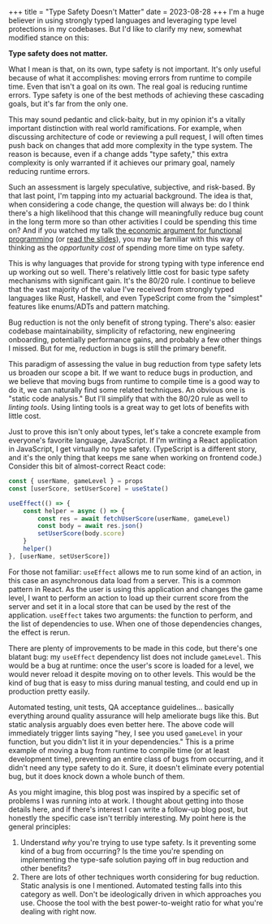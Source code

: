 +++
title = "Type Safety Doesn't Matter"
date = 2023-08-28
+++
I'm a huge believer in using strongly typed languages and leveraging type level protections in my codebases. But I'd like to clarify my new, somewhat modified stance on this:

**Type safety does not matter.**

What I mean is that, on its own, type safety is not important. It's only useful because of what it accomplishes: moving errors from runtime to compile time. Even that isn't a goal on its own. The real goal is reducing runtime errors. Type safety is one of the best methods of achieving these cascading goals, but it's far from the only one.

This may sound pedantic and click-baity, but in my opinion it's a vitally important distinction with real world ramifications. For example, when discussing architecture of code or reviewing a pull request, I will often times push back on changes that add more complexity in the type system. The reason is because, even if a change adds "type safety," this extra complexity is only warranted if it achieves our primary goal, namely reducing runtime errors.

Such an assessment is largely speculative, subjective, and risk-based. By that last point, I'm tapping into my actuarial background. The idea is that, when considering a code change, the question will always be: do I think there's a high likelihood that this change will meaningfully reduce bug count in the long term more so than other activities I could be spending this time on? And if you watched my talk [the economic argument for functional programming](https://www.youtube.com/watch?v=n7QETok5hYI) (or [read the slides](https://www.snoyman.com/reveal/economic-argument-functional-programming)), you may be familiar with this way of thinking as the _opportunity cost_ of spending more time on type safety.

This is why languages that provide for strong typing with type inference end up working out so well. There's relatively little cost for basic type safety mechanisms with significant gain. It's the 80/20 rule. I continue to believe that the vast majority of the value I've received from strongly typed languages like Rust, Haskell, and even TypeScript come from the "simplest" features like enums/ADTs and pattern matching.

Bug reduction is not the only benefit of strong typing. There's also: easier codebase maintainability, simplicity of refactoring, new engineering onboarding, potentially performance gains, and probably a few other things I missed. But for me, reduction in bugs is still the primary benefit.

This paradigm of assessing the value in bug reduction from type safety lets us broaden our scope a bit. If we want to reduce bugs in production, and we believe that moving bugs from runtime to compile time is a good way to do it, we can naturally find some related techniques. An obvious one is "static code analysis." But I'll simplify that with the 80/20 rule as well to *linting tools*. Using linting tools is a great way to get lots of benefits with little cost.

Just to prove this isn't only about types, let's take a concrete example from everyone's favorite language, JavaScript. If I'm writing a React application in JavaScript, I get virtually no type safety. (TypeScript is a different story, and it's the only thing that keeps me sane when working on frontend code.) Consider this bit of almost-correct React code:

```javascript
const { userName, gameLevel } = props
const [userScore, setUserScore] = useState()

useEffect(() => {
    const helper = async () => {
        const res = await fetchUserScore(userName, gameLevel)
        const body = await res.json()
        setUserScore(body.score)
    }
    helper()
}, [userName, setUserScore])
```

For those not familiar: `useEffect` allows me to run some kind of an action, in this case an asynchronous data load from a server. This is a common pattern in React. As the user is using this application and changes the game level, I want to perform an action to load up their current score from the server and set it in a local store that can be used by the rest of the application. `useEffect` takes two arguments: the function to perform, and the list of dependencies to use. When one of those dependencies changes, the effect is rerun.

There are plenty of improvements to be made in this code, but there's one blatant bug: my `useEffect` dependency list does not include `gameLevel`. This would be a bug at runtime: once the user's score is loaded for a level, we would never reload it despite moving on to other levels. This would be the kind of bug that is easy to miss during manual testing, and could end up in production pretty easily.

Automated testing, unit tests, QA acceptance guidelines... basically everything around quality assurance will help ameliorate bugs like this. But static analysis arguably does even better here. The above code will immediately trigger lints saying "hey, I see you used `gameLevel` in your function, but you didn't list it in your dependencies." This is a prime example of moving a bug from runtime to compile time (or at least development time), preventing an entire class of bugs from occurring, and it didn't need any type safety to do it. Sure, it doesn't eliminate every potential bug, but it does knock down a whole bunch of them.

As you might imagine, this blog post was inspired by a specific set of problems I was running into at work. I thought about getting into those details here, and if there's interest I can write a follow-up blog post, but honestly the specific case isn't terribly interesting. My point here is the general principles:

1. Understand _why_ you're trying to use type safety. Is it preventing some kind of a bug from occurring? Is the time you're spending on implementing the type-safe solution paying off in bug reduction and other benefits?
2. There are lots of other techniques worth considering for bug reduction. Static analysis is one I mentioned. Automated testing falls into this category as well. Don't be ideologically driven in which approaches you use. Choose the tool with the best power-to-weight ratio for what you're dealing with right now.
